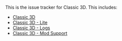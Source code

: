 This is the issue tracker for Classic 3D. This includes:

- [Classic 3D](https://www.curseforge.com/minecraft/texture-packs/classic-3d)
- [Classic 3D - Lite](https://www.curseforge.com/minecraft/texture-packs/classic-3d-lite)
- [Classic 3D - Logs](https://www.curseforge.com/minecraft/texture-packs/classic-3d-logs)
- [Classic 3D - Mod Support](https://www.curseforge.com/minecraft/texture-packs/classic-3d-mod)
